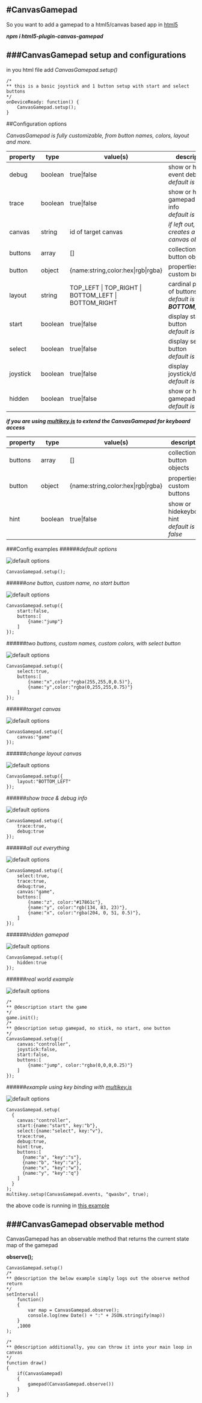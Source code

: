 #CanvasGamepad
----

So you want to add a gamepad to a html5/canvas based app in [html5](http://html5.apache.org/)

***npm i html5-plugin-canvas-gamepad***

###CanvasGamepad setup and configurations
---
in you html file add *CanvasGamepad.setup()*

```
/*
** this is a basic joystick and 1 button setup with start and select buttons
*/
onDeviceReady: function() {
	CanvasGamepad.setup();
}
```

##Configuration options

*CanvasGamepad is fully customizable, from button names, colors, layout and more.*

| property | type | value(s) | description | example |
|-|-|-|-|-|
|debug|boolean|true\|false|show or hide event debug info<br>*default is false*|```debug:false```|
|trace|boolean|true\|false|show or hide gamepad trace info<br>*default is false*|```trace:false```|
|canvas|string|id of target canvas|*if left out, creates a new canvas object*|```canvas:"game"```|
|buttons|array|[]|collection of button objects|```[{name:"x",color:"rgba(255,255,0,0.5)"}]```|
|button|object|{name:string,color:hex\|rgb\|rgba}|properties for custom buttons|```[{name:"x",color:"rgba(255,255,0,0.5)"},{name:"y",color:"rgba(255,0,255,0.5)"}]```|
|layout|string|TOP_LEFT \| TOP_RIGHT \| BOTTOM_LEFT \| BOTTOM_RIGHT|cardinal position of buttons<br>*default is **BOTTOM_RIGHT***|```layout:"BOTTOM_RIGHT"```|
|start|boolean|true\|false|display start button<br>*default is true*|```start:false```|
|select|boolean|true\|false|display select button<br>*default is false*|```select:false```|
|joystick|boolean|true\|false|display joystick/dpad<br>*default is false*|```debug:false```|
|hidden|boolean|true\|false|show or hide the gamepad<br>*default is false*|<br>this can be used to *hide* the gamepad if you are doing something else on screen|```hidden:false```|

***if you are using [multikey.js](http://multikey.32teeth.org/) to extend the CanvasGamepad for keyboard access***

| property | type | value(s) | description | example |
|-|-|-|-|-|
|buttons|array|[]|collection of button objects|```[{name:"x",color:"rgba(255,255,0,0.5)", key:"[keyboard letter]"}]```|
|button|object|{name:string,color:hex\|rgb\|rgba}|properties for custom buttons|```[{name:"x",color:"rgba(255,255,0,0.5)", key:"w"},{name:"y",color:"rgba(255,0,255,0.5)", key:"q"}]```|
|hint|boolean|true\|false|show or hidekeyboard hint<br>*default is false*|```hint:true```|

###Config examples
######*default options*

![default options](https://raw.githubusercontent.com/32teeth/html5-plugin-canvas-gamepad/master/images/CDVGamepad-1.png)

```
CanvasGamepad.setup();
```

######*one button, custom name, no start button*

![default options](https://raw.githubusercontent.com/32teeth/html5-plugin-canvas-gamepad/master/images/CDVGamepad-2.png)

```
CanvasGamepad.setup({
	start:false,
	buttons:[
		{name:"jump"}
	]
});
```

######*two buttons, custom names, custom colors, with select button*

![default options](https://raw.githubusercontent.com/32teeth/html5-plugin-canvas-gamepad/master/images/CDVGamepad-3.png)

```
CanvasGamepad.setup({
	select:true,
	buttons:[
		{name:"x",color:"rgba(255,255,0,0.5)"},
		{name:"y",color:"rgba(0,255,255,0.75)"}
	]
});
```

######*target canvas*

![default options](https://raw.githubusercontent.com/32teeth/html5-plugin-canvas-gamepad/master/images/CDVGamepad-4.png)

```
CanvasGamepad.setup({
	canvas:"game"
});
```

######*change layout canvas*

![default options](https://raw.githubusercontent.com/32teeth/html5-plugin-canvas-gamepad/master/images/CDVGamepad-5.png)

```
CanvasGamepad.setup({
	layout:"BOTTOM_LEFT"
});
```

######*show trace & debug info*


![default options](https://raw.githubusercontent.com/32teeth/html5-plugin-canvas-gamepad/master/images/CDVGamepad-6.png)

```
CanvasGamepad.setup({
	trace:true,
	debug:true
});
```

######*all out everything*


![default options](https://raw.githubusercontent.com/32teeth/html5-plugin-canvas-gamepad/master/images/CDVGamepad-7.png)

```
CanvasGamepad.setup({
	select:true,
	trace:true,
	debug:true,
	canvas:"game",
	buttons:[
		{name:"z", color:"#17861c"},
		{name:"y", color:"rgb(134, 83, 23)"},
		{name:"x", color:"rgba(204, 0, 51, 0.5)"},		
	]
});
```

######*hidden gamepad*

![default options](https://raw.githubusercontent.com/32teeth/html5-plugin-canvas-gamepad/master/images/CDVGamepad-8.png)

```
CanvasGamepad.setup({
	hidden:true
});
```

######*real world example*

![default options](https://raw.githubusercontent.com/32teeth/html5-plugin-canvas-gamepad/master/images/CDVGamepad-9.png)

```
/*
** @description start the game
*/
game.init();
/*
** @description setup gamepad, no stick, no start, one button
*/    
CanvasGamepad.setup({
	canvas:"controller",
	joystick:false,
	start:false, 
	buttons:[
		{name:"jump", color:"rgba(0,0,0,0.25)"}
	]
});  
```

######*example using key binding with [multikey.js](http://multikey.32teeth.org/)*

![default options](https://raw.githubusercontent.com/32teeth/html5-plugin-canvas-gamepad/master/images/CDVGamepad-10.png)

```
CanvasGamepad.setup(
  {
    canvas:"controller",
    start:{name:"start", key:"b"},
    select:{name:"select", key:"v"},
    trace:true,
    debug:true,
    hint:true,
    buttons:[
      {name:"a", "key":"s"},
      {name:"b", "key":"a"},
      {name:"x", "key":"w"},
      {name:"y", "key":"q"}
    ]      
  }
);
multikey.setup(CanvasGamepad.events, "qwasbv", true);
```
the above code is running in [this example](http://32teeth.github.io/html5-plugin-canvas-gamepad/)

###CanvasGamepad observable method
---
CanvasGamepad has an observable method that returns the current state map of the gamepad

**observe();**

```
CanvasGamepad.setup()
/*
** @description the below example simply logs out the observe method return
*/
setInterval(
	function()
	{
		var map = CanvasGamepad.observe();
		console.log(new Date() + ":" + JSON.stringify(map))
	}
	,1000
);
```


```
/*
** @description additionally, you can throw it into your main loop in canvas
*/
function draw()
{
	if(CanvasGamepad)
	{
		gamepad(CanvasGamepad.observe())
	}
}
```